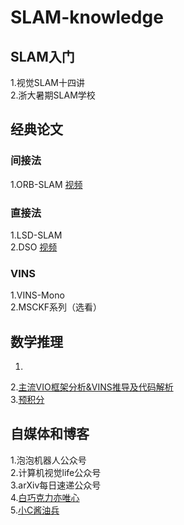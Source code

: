 # SLAM-knowledge

## SLAM入门
1.视觉SLAM十四讲  
2.浙大暑期SLAM学校  

## 经典论文
### 间接法
1.ORB-SLAM  [视频](https://www.shenlanxueyuan.com/open/course/27)  
### 直接法
1.LSD-SLAM  
2.DSO [视频](https://www.shenlanxueyuan.com/open/course/30)  
### VINS
1.VINS-Mono  
2.MSCKF系列（选看）  

## 数学推理
1.  
2.[主流VIO框架分析&VINS推导及代码解析](https://www.shenlanxueyuan.com/open/course/19)  
3.[预积分](http://paopaorobot.org/bbs/read.php?tid=181&fid=5)  

## 自媒体和博客
1.泡泡机器人公众号  
2.计算机视觉life公众号  
3.arXiv每日速递公众号  
4.[白巧克力亦唯心](https://heyijia.blog.csdn.net/)  
5.[小C酱油兵](https://www.cnblogs.com/yepeichu/)


